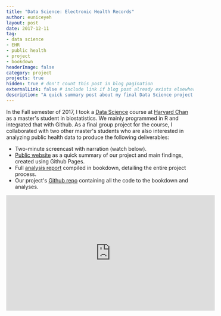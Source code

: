 ```yaml
---
title: "Data Science: Electronic Health Records"
author: euniceyeh
layout: post
date: 2017-12-11
tag: 
- data science
- EHR
- public health
- project
- bookdown
headerImage: false
category: project
projects: true
hidden: true # don't count this post in blog pagination
externalLink: false # include link if blog post already exists elsewhere
description: "A quick summary post about my final Data Science project on EHR use."
---
```


In the Fall semester of 2017, I took a [Data Science](http://datasciencelabs.github.io/) course at [Harvard Chan](https://www.hsph.harvard.edu/) as a master's student in biostatistics. We mainly programmed in R and integrated that with Github. As a final group project for the course, I collaborated with two other master's students who are also interested in analyzing public health data to produce the following deliverables:

- Two-minute screencast with narration (watch below).
- [Public website](https://katwang.github.io/BST-260-Final-Project-Site/) as a quick summary of our project and main findings, created using Github Pages.
- Full [analysis report](https://euniceyeh.github.io/EHR-Project/) compiled in bookdown, detailing the entire project process.
- Our project's [Github repo](https://github.com/euniceyeh/EHR-Project) containing all the code to the bookdown and analyses.

<iframe width="560" height="310" src="https://www.youtube.com/embed/ukJsGriRPTc" frameborder="0" marginwidth="0" marginheight="0" scrolling="no" allowfullscreen="true"></iframe>
